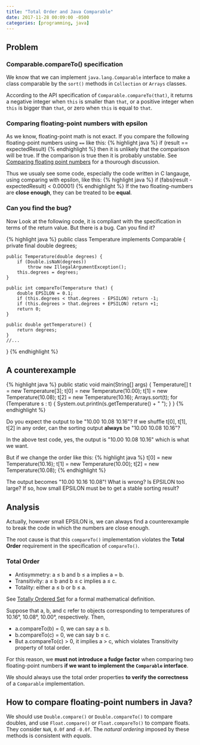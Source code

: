 ```yaml
---
title: "Total Order and Java Comparable"
date: 2017-11-28 00:09:00 -0500
categories: [programming, java]
---
```


## Problem
### Comparable.compareTo() specification

We know that we can implement `java.lang.Comparable` interface to make a class comparable by the `sort()` methods in `Collection` or `Arrays` classes.  

According to the API specification of `Comparable.compareTo(that)`, it returns a negative integer when `this` is smaller than `that`, or a positive integer when `this` is bigger than `that`, or zero when `this` is equal to `that`.

### Comparing floating-point numbers with epsilon

As we know, floating-point math is not exact.  If you compare the following floating-point numbers using `==` like this:
{% highlight java %}
if (result == expectedResult)
{% endhighlight %}
then it is unlikely that the comparison will be true.  If the comparison is true then it is probably unstable.  See [Comparing floating point numbers](http://www.cygnus-software.com/papers/comparingfloats/Comparing%20floating%20point%20numbers.htm) for a thourough discussion.

Thus we usualy see some code, especially the code written in C langauge, using comparing with epsilon, like this:
{% highlight java %}
if (fabs(result - expectedResult) < 0.00001)
{% endhighlight %}
If the two floating-numbers are **close enough**, they can be treated to be **equal**.

### Can you find the bug?

Now Look at the following code, it is compliant with the specification in terms of the return value.  But there is a bug.  Can you find it?

{% highlight java %}
public class Temperature implements Comparable<Temperature> {
    private final double degrees;
    
    public Temperature(double degrees) {
        if (Double.isNaN(degrees))
            throw new IllegalArgumentException();
        this.degrees = degrees;
    }

    public int compareTo(Temperature that) {
        double EPSILON = 0.1;
        if (this.degrees < that.degrees - EPSILON) return -1;
        if (this.degrees > that.degrees + EPSILON) return +1;
        return 0;
    }

    public double getTemperature() {
        return degrees;
    }
    //...    
}
{% endhighlight %}


## A counterexample

{% highlight java %}
    public static void main(String[] args) {
        Temperature[] t = new Temperature[3];
        t[0] = new Temperature(10.00);
        t[1] = new Temperature(10.08);
        t[2] = new Temperature(10.16);
        Arrays.sort(t);
        for (Temperature s : t) {
            System.out.println(s.getTemperature() + " ");
        }
    }
{% endhighlight %}

Do you expect the output to be "10.00 10.08 10.16"?  If we shuffle t[0], t[1], t[2] in any order, can the sorting output **always** be "10.00 10.08 10.16"?

In the above test code, yes, the output is "10.00 10.08 10.16" which is what we want.

But if we change the order like this:
{% highlight java %}
        t[0] = new Temperature(10.16);
        t[1] = new Temperature(10.00);
        t[2] = new Temperature(10.08);
{% endhighlight %}

The output becomes "10.00 10.16 10.08"!  What is wrong?  Is EPSILON too large?  If so, how small EPSILON must be to get a stable sorting result?

## Analysis

Actually, however small EPSILON is, we can always find a counterexample to break the code in which the numbers are close enough.

The root cause is that this `compareTo()` implementation violates the **Total Order** requirement in the specification of `compareTo()`.

### Total Order
- Antisymmetry: a ≤ b and b ≤ a implies a = b.
- Transitivity: a ≤ b and b ≤ c implies a ≤ c.
- Totality: either a ≤ b or b ≤ a.

See [Totally Ordered Set](http://mathworld.wolfram.com/TotallyOrderedSet.html) for a formal mathematical definition.

Suppose that a, b, and c refer to objects corresponding to temperatures of 10.16°, 10.08°, 10.00°, respectively.  Then,

- a.compareTo(b) = 0, we can say a ≤ b.
- b.compareTo(c) = 0, we can say b ≤ c.
- But a.compareTo(c) > 0, it implies a > c, which violates Transitivity property of total order.

For this reason, we **must not introduce a fudge factor** when comparing two floating-point numbers **if we want to implement the `Comparable` interface**.

We should always use the total order properties **to verify the correctness** of a `Comparable` implementation.

## How to compare floating-point numbers in Java?
We should use `Double.compare()` or `Double.compareTo()` to compare doubles, and use `Float.compare()` or `Float.compareTo()` to compare floats.  They consider `NaN`, `0.0f` and `-0.0f`.  The _natural ordering_ imposed by these methods is consistent with _equals_.
